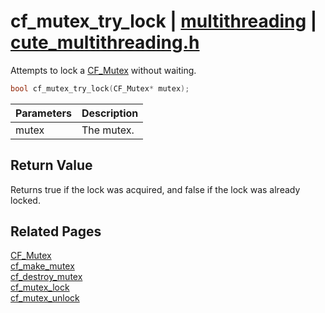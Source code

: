 # cf_mutex_try_lock | [multithreading](https://github.com/RandyGaul/cute_framework/blob/master/docs/multithreading_readme.md) | [cute_multithreading.h](https://github.com/RandyGaul/cute_framework/blob/master/include/cute_multithreading.h)

Attempts to lock a [CF_Mutex](https://github.com/RandyGaul/cute_framework/blob/master/docs/multithreading/cf_mutex.md) without waiting.

```cpp
bool cf_mutex_try_lock(CF_Mutex* mutex);
```

Parameters | Description
--- | ---
mutex | The mutex.

## Return Value

Returns true if the lock was acquired, and false if the lock was already locked.

## Related Pages

[CF_Mutex](https://github.com/RandyGaul/cute_framework/blob/master/docs/multithreading/cf_mutex.md)  
[cf_make_mutex](https://github.com/RandyGaul/cute_framework/blob/master/docs/multithreading/cf_make_mutex.md)  
[cf_destroy_mutex](https://github.com/RandyGaul/cute_framework/blob/master/docs/multithreading/cf_destroy_mutex.md)  
[cf_mutex_lock](https://github.com/RandyGaul/cute_framework/blob/master/docs/multithreading/cf_mutex_lock.md)  
[cf_mutex_unlock](https://github.com/RandyGaul/cute_framework/blob/master/docs/multithreading/cf_mutex_unlock.md)  
